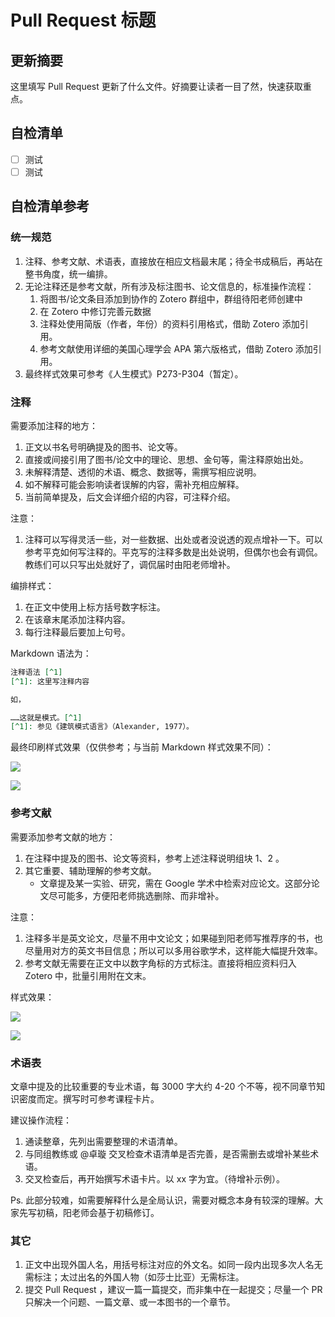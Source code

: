 # Pull Request 标题

## 更新摘要

这里填写 Pull Request 更新了什么文件。好摘要让读者一目了然，快速获取重点。

## 自检清单

- [ ] 测试
- [ ] 测试

## 自检清单参考

### 统一规范

1. 注释、参考文献、术语表，直接放在相应文档最末尾；待全书成稿后，再站在整书角度，统一编排。
2. 无论注释还是参考文献，所有涉及标注图书、论文信息的，标准操作流程：
    1. 将图书/论文条目添加到协作的 Zotero 群组中，群组待阳老师创建中
    2. 在 Zotero 中修订完善元数据
    3. 注释处使用简版（作者，年份）的资料引用格式，借助 Zotero 添加引用。
    4. 参考文献使用详细的美国心理学会 APA 第六版格式，借助 Zotero 添加引用。
3. 最终样式效果可参考《人生模式》P273-P304（暂定）。

### 注释

需要添加注释的地方：

1. 正文以书名号明确提及的图书、论文等。
2. 直接或间接引用了图书/论文中的理论、思想、金句等，需注释原始出处。
3. 未解释清楚、透彻的术语、概念、数据等，需撰写相应说明。
4. 如不解释可能会影响读者误解的内容，需补充相应解释。
5. 当前简单提及，后文会详细介绍的内容，可注释介绍。

注意：

1. 注释可以写得灵活一些，对一些数据、出处或者没说透的观点增补一下。可以参考平克如何写注释的。平克写的注释多数是出处说明，但偶尔也会有调侃。教练们可以只写出处就好了，调侃届时由阳老师增补。

编排样式：

1. 在正文中使用上标方括号数字标注。
2. 在该章末尾添加注释内容。
3. 每行注释最后要加上句号。

Markdown 语法为：

```markdown
注释语法 [^1]
[^1]: 这里写注释内容

如，

……这就是模式。[^1]
[^1]: 参见《建筑模式语言》（Alexander, 1977）。
```

最终印刷样式效果（仅供参考；与当前 Markdown 样式效果不同）：

![](https://static.openmindclub.com/openmindclub/2019-10-12-%E4%BC%81%E4%B8%9A%E5%BE%AE%E4%BF%A1%E6%88%AA%E5%9B%BE_52c9179c-049f-4efc-a267-8740805dc431-1-.png)

![](https://static.openmindclub.com/openmindclub/2019-10-12-%E4%BC%81%E4%B8%9A%E5%BE%AE%E4%BF%A1%E6%88%AA%E5%9B%BE_fabc3471-6868-4d60-89cc-161ca20ce216-1-.png)

### 参考文献

需要添加参考文献的地方：

1. 在注释中提及的图书、论文等资料，参考上述注释说明组块 1、2 。
2. 其它重要、辅助理解的参考文献。
    - 文章提及某一实验、研究，需在 Google 学术中检索对应论文。这部分论文尽可能多，方便阳老师挑选删除、而非增补。

注意：

1. 注释多半是英文论文，尽量不用中文论文；如果碰到阳老师写推荐序的书，也尽量用对方的英文书目信息；所以可以多用谷歌学术，这样能大幅提升效率。
2. 参考文献无需要在正文中以数字角标的方式标注。直接将相应资料归入 Zotero 中，批量引用附在文末。

样式效果：

![](https://static.openmindclub.com/openmindclub/2019-10-12-88968f27-2322-4cdd-a724-29bddd4bf9ee.jpg)

![](https://static.openmindclub.com/openmindclub/2019-10-12-7804d6e9-e113-4849-a8f8-c219a4389a28.jpg)

### 术语表

文章中提及的比较重要的专业术语，每 3000 字大约 4-20 个不等，视不同章节知识密度而定。撰写时可参考课程卡片。

建议操作流程：

1. 通读整章，先列出需要整理的术语清单。
2. 与同组教练或 @卓璇 交叉检查术语清单是否完善，是否需删去或增补某些术语。
3. 交叉检查后，再开始撰写术语卡片。以 xx 字为宜。（待增补示例）。

Ps. 此部分较难，如需要解释什么是全局认识，需要对概念本身有较深的理解。大家先写初稿，阳老师会基于初稿修订。

### 其它

1. 正文中出现外国人名，用括号标注对应的外文名。如同一段内出现多次人名无需标注；太过出名的外国人物（如莎士比亚）无需标注。
2. 提交 Pull Request ，建议一篇一篇提交，而非集中在一起提交；尽量一个 PR 只解决一个问题、一篇文章、或一本图书的一个章节。
